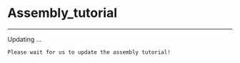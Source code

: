 # Assembly_tutorial  
-------------------

Updating ...
 

```{note}
Please wait for us to update the assembly tutorial! 
```